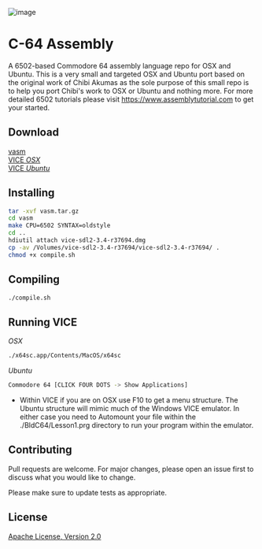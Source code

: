 ![image](https://github.com/mytechnotalent/C-64_Assembly/blob/master/C-64%20Assembly.png?raw=true)

# C-64 Assembly
A 6502-based Commodore 64 assembly language repo for OSX and Ubuntu.  This is a very small and targeted OSX and Ubuntu port based on the original work of Chibi Akumas as the sole purpose of this small repo is to help you port Chibi's work to OSX or Ubuntu and nothing more.  For more detailed 6502 tutorials please visit https://www.assemblytutorial.com to get your started.

## Download
[vasm](http://sun.hasenbraten.de/vasm/index.php?view=source)<br>
[VICE *OSX*](https://vice-emu.sourceforge.io/index.html#download)<br>
[VICE *Ubuntu*](https://snapcraft.io/vice-jz)

## Installing
```bash
tar -xvf vasm.tar.gz
cd vasm
make CPU=6502 SYNTAX=oldstyle
cd ..
hdiutil attach vice-sdl2-3.4-r37694.dmg
cp -av /Volumes/vice-sdl2-3.4-r37694/vice-sdl2-3.4-r37694/ .
chmod +x compile.sh

```

## Compiling
```bash
./compile.sh
```

## Running VICE
*OSX*
```bash
./x64sc.app/Contents/MacOS/x64sc
```
*Ubuntu*
```bash
Commodore 64 [CLICK FOUR DOTS -> Show Applications]
```
* Within VICE if you are on OSX use F10 to get a menu structure.  The Ubuntu structure will mimic much of the Windows VICE emulator.  In either case you need to Automount your file within the ./BldC64/Lesson1.prg directory to run your program within the emulator.


## Contributing

Pull requests are welcome. For major changes, please open an issue first to discuss what you would like to change.

Please make sure to update tests as appropriate.

## License
[Apache License, Version 2.0](https://www.apache.org/licenses/LICENSE-2.0)
